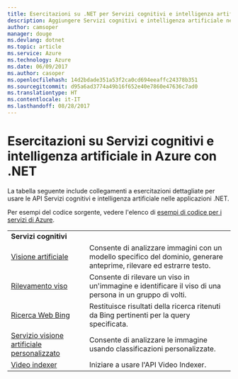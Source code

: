 ```yaml
---
title: Esercitazioni su .NET per Servizi cognitivi e intelligenza artificiale in Azure | Microsoft Docs
description: Aggiungere Servizi cognitivi e intelligenza artificiale nell'app .NET con i servizi di Microsoft Azure.
author: camsoper
manager: douge
ms.devlang: dotnet
ms.topic: article
ms.service: Azure
ms.technology: Azure
ms.date: 06/09/2017
ms.author: casoper
ms.openlocfilehash: 14d2bdade351a53f2ca0cd694eeaffc24378b351
ms.sourcegitcommit: d95a6ad3774a49b16f652e40e7860e47636c7ad0
ms.translationtype: HT
ms.contentlocale: it-IT
ms.lasthandoff: 08/28/2017
---
```

# <a name="azure-ai-and-cognitive-service-tutorials-using-net"></a>Esercitazioni su Servizi cognitivi e intelligenza artificiale in Azure con .NET

La tabella seguente include collegamenti a esercitazioni dettagliate per usare le API Servizi cognitivi e intelligenza artificiale nelle applicazioni .NET. 

Per esempi del codice sorgente, vedere l'elenco di [esempi di codice per i servizi di Azure](https://azure.microsoft.com/resources/samples/?platform=dotnet).

| | |
|---|---|
| **Servizi cognitivi**| |
| [Visione artificiale][1] | Consente di analizzare immagini con un modello specifico del dominio, generare anteprime, rilevare ed estrarre testo. | 
| [Rilevamento viso][2] | Consente di rilevare un viso in un'immagine e identificare il viso di una persona in un gruppo di volti. | 
| [Ricerca Web Bing][3]| Restituisce risultati della ricerca ritenuti da Bing pertinenti per la query specificata. |
| [Servizio visione artificiale personalizzato][4] | Consente di analizzare le immagine usando classificazioni personalizzate. |
| [Video indexer][5] | Iniziare a usare l'API Video Indexer.|

[1]: /azure/cognitive-services/computer-vision/tutorials/csharptutorial
[2]: /azure/cognitive-services/face/tutorials/faceapiincsharptutorial
[3]: /azure/cognitive-services/bing-web-search/csharp-ranking-tutorial
[4]: /azure/cognitive-services/custom-vision-service/csharp-tutorial
[5]: /azure/cognitive-services/video-indexer/video-indexer-use-apis

